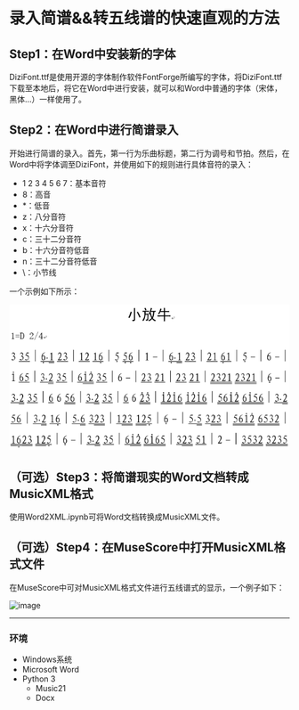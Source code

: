 # 录入简谱&&转五线谱的快速直观的方法

## Step1：在Word中安装新的字体
DiziFont.ttf是使用开源的字体制作软件FontForge所编写的字体，将DiziFont.ttf下载至本地后，将它在Word中进行安装，就可以和Word中普通的字体（宋体，黑体...）一样使用了。
## Step2：在Word中进行简谱录入
开始进行简谱的录入。首先，第一行为乐曲标题，第二行为调号和节拍。然后，在Word中将字体调至DiziFont，并使用如下的规则进行具体音符的录入：

- 1 2 3 4 5 6 7：基本音符
- 8：高音
- *：低音
- z：八分音符
- x：十六分音符
- c：三十二分音符
- b：十六分音符低音
- n：三十二分音符低音
- \：小节线

一个示例如下所示：

![image](https://github.com/hrsoup/A-Method-to-Collect-Jianpu/blob/main/files/jianpuex.png)

## （可选）Step3：将简谱现实的Word文档转成MusicXML格式

使用Word2XML.ipynb可将Word文档转换成MusicXML文件。

## （可选）Step4：在MuseScore中打开MusicXML格式文件

在MuseScore中可对MusicXML格式文件进行五线谱式的显示，一个例子如下：

![image](https://github.com/hrsoup/A-Method-to-Collect-Jianpu/blob/main/files/staff.png)

-----------------

### 环境
- Windows系统
- Microsoft Word
- Python 3
    - Music21
    - Docx
